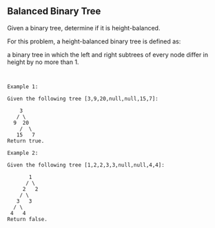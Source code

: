## Balanced Binary Tree

Given a binary tree, determine if it is height-balanced.

For this problem, a height-balanced binary tree is defined as:  

a binary tree in which the left and right subtrees of every node differ in height by no more than 1.

 <pre><code>

Example 1:

Given the following tree [3,9,20,null,null,15,7]:

    3
   / \
  9  20
    /  \
   15   7
Return true.

Example 2:

Given the following tree [1,2,2,3,3,null,null,4,4]:

       1
      / \
     2   2
    / \
   3   3
  / \
 4   4
Return false.

</code></pre>